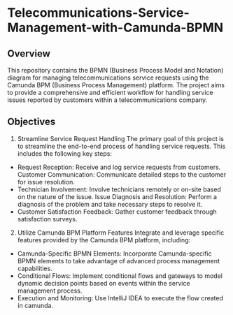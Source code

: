 # Telecommunications-Service-Management-with-Camunda-BPMN
## Overview
This repository contains the BPMN (Business Process Model and Notation) diagram for managing telecommunications service requests using the Camunda BPM (Business Process Management) platform. The project aims to provide a comprehensive and efficient workflow for handling service issues reported by customers within a telecommunications company.

## Objectives

  1. Streamline Service Request Handling
  The primary goal of this project is to streamline the end-to-end process of handling service requests. This includes the following key steps:
  - Request Reception: Receive and log service requests from customers.
    Customer Communication: Communicate detailed steps to the customer for issue resolution.
  - Technician Involvement: Involve technicians remotely or on-site based on the nature of the issue.
    Issue Diagnosis and Resolution: Perform a diagnosis of the problem and take necessary steps to resolve it.
  - Customer Satisfaction Feedback: Gather customer feedback through satisfaction surveys.
     
  2. Utilize Camunda BPM Platform Features
  Integrate and leverage specific features provided by the Camunda BPM platform, including:
  - Camunda-Specific BPMN Elements: Incorporate Camunda-specific BPMN elements to take advantage of advanced process management capabilities.
  - Conditional Flows: Implement conditional flows and gateways to model dynamic decision points based on events within the service management process.
  - Execution and Monitoring: Use IntelliJ IDEA to execute the flow created in camunda.
